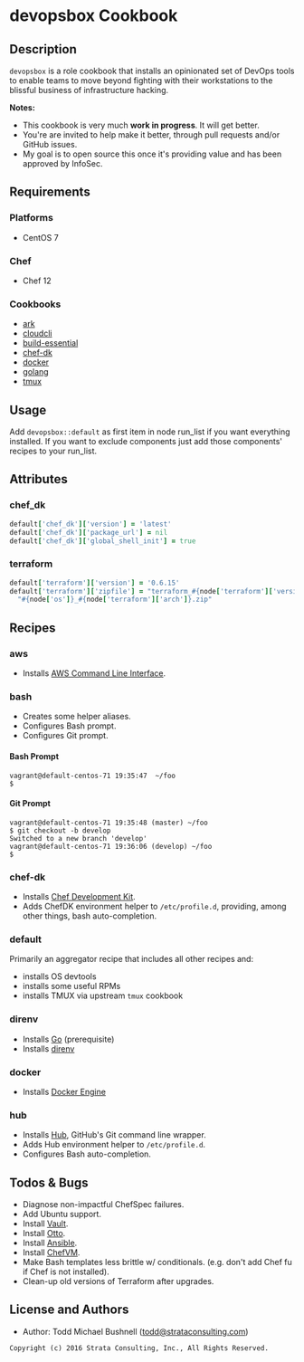 # devopsbox Cookbook

## Description

`devopsbox` is a role cookbook that installs an opinionated set of DevOps tools to enable teams to move beyond fighting with their workstations to the blissful business of infrastructure hacking.

__Notes:__
 * This cookbook is very much __work in progress__. It will get better.
 * You're are invited to help make it better, through pull requests and/or GitHub issues.
 * My goal is to open source this once it's providing value and has been approved by InfoSec.

## Requirements

### Platforms

 * CentOS 7

### Chef

 * Chef 12

### Cookbooks

 * [ark](https://github.com/burtlo/ark)
 * [cloudcli](https://github.com/nickryand/cloudcli-cookbook)
 * [build-essential](https://github.com/chef-cookbooks/build-essential)
 * [chef-dk](https://github.com/RoboticCheese/chef-dk-chef)
 * [docker](https://github.com/chef-cookbooks/docker)
 * [golang](https://github.com/NOX73/chef-golang)
 * [tmux](https://github.com/stevendanna/tmux)

## Usage

Add `devopsbox::default` as first item in node run_list if you want everything installed. If you want to exclude components just add those components' recipes to your run_list.

## Attributes

### chef_dk

```ruby
default['chef_dk']['version'] = 'latest'
default['chef_dk']['package_url'] = nil
default['chef_dk']['global_shell_init'] = true
```

### terraform

```ruby
default['terraform']['version'] = '0.6.15'
default['terraform']['zipfile'] = "terraform_#{node['terraform']['version']}_" \
  "#{node['os']}_#{node['terraform']['arch']}.zip"
```

## Recipes

### aws

 * Installs [AWS Command Line Interface](https://aws.amazon.com/cli/).

### bash

 * Creates some helper aliases.
 * Configures Bash prompt.
 * Configures Git prompt.

#### Bash Prompt

```
vagrant@default-centos-71 19:35:47  ~/foo
$
```

#### Git Prompt

```
vagrant@default-centos-71 19:35:48 (master) ~/foo
$ git checkout -b develop
Switched to a new branch 'develop'
vagrant@default-centos-71 19:36:06 (develop) ~/foo
$
```

### chef-dk

 * Installs [Chef Development Kit](https://downloads.chef.io/chef-dk/).
 * Adds ChefDK environment helper to `/etc/profile.d`, providing, among other things, bash auto-completion.

### default

Primarily an aggregator recipe that includes all other recipes and:

 * installs OS devtools
 * installs some useful RPMs
 * installs TMUX via upstream `tmux` cookbook

### direnv

 * Installs [Go](https://golang.org/) (prerequisite)
 * Installs [direnv](http://direnv.net/)

### docker

 * Installs [Docker Engine](https://www.docker.com/products/docker-engine)

### hub

 * Installs [Hub](https://github.com/github/hub), GitHub's Git command line wrapper.
 * Adds Hub environment helper to `/etc/profile.d`.
 * Configures Bash auto-completion.

## Todos & Bugs

 * Diagnose non-impactful ChefSpec failures.
 * Add Ubuntu support.
 * Install [Vault](https://www.vaultproject.io/).
 * Install [Otto](https://www.ottoproject.io/).
 * Install [Ansible](https://www.ansible.com/).
 * Install [ChefVM](https://github.com/trobrock/chefvm).
 * Make Bash templates less brittle w/ conditionals. (e.g. don't add Chef fu if Chef is not installed).
 * Clean-up old versions of Terraform after upgrades.

## License and Authors

 * Author: Todd Michael Bushnell (<todd@strataconsulting.com>)

```
Copyright (c) 2016 Strata Consulting, Inc., All Rights Reserved.
```
